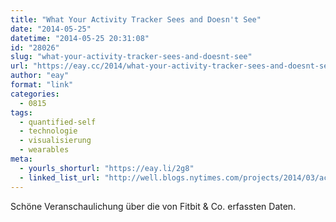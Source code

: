 ```yaml
---
title: "What Your Activity Tracker Sees and Doesn't See"
date: "2014-05-25"
datetime: "2014-05-25 20:31:08"
id: "28026"
slug: "what-your-activity-tracker-sees-and-doesnt-see"
url: "https://eay.cc/2014/what-your-activity-tracker-sees-and-doesnt-see/"
author: "eay"
format: "link"
categories:
  - 0815
tags:
  - quantified-self
  - technologie
  - visualisierung
  - wearables
meta:
  - yourls_shorturl: "https://eay.li/2g8"
  - linked_list_url: "http://well.blogs.nytimes.com/projects/2014/03/accelerometers.html"
---
```


Schöne Veranschaulichung über die von Fitbit & Co. erfassten Daten.
